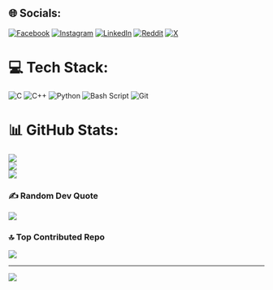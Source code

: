 
## 🌐 Socials:
[![Facebook](https://img.shields.io/badge/Facebook-%231877F2.svg?logo=Facebook&logoColor=white)](https://facebook.com/hakim.shifat) [![Instagram](https://img.shields.io/badge/Instagram-%23E4405F.svg?logo=Instagram&logoColor=white)](https://instagram.com/hakim.shifat) [![LinkedIn](https://img.shields.io/badge/LinkedIn-%230077B5.svg?logo=linkedin&logoColor=white)](https://linkedin.com/in/hakim.shifat) [![Reddit](https://img.shields.io/badge/Reddit-%23FF4500.svg?logo=Reddit&logoColor=white)](https://reddit.com/user/hakimshifat) [![X](https://img.shields.io/badge/X-black.svg?logo=X&logoColor=white)](https://x.com/hakimshifat) 

# 💻 Tech Stack:
![C](https://img.shields.io/badge/c-%2300599C.svg?style=plastic&logo=c&logoColor=white) ![C++](https://img.shields.io/badge/c++-%2300599C.svg?style=plastic&logo=c%2B%2B&logoColor=white) ![Python](https://img.shields.io/badge/python-3670A0?style=plastic&logo=python&logoColor=ffdd54) ![Bash Script](https://img.shields.io/badge/bash_script-%23121011.svg?style=plastic&logo=gnu-bash&logoColor=white) ![Git](https://img.shields.io/badge/git-%23F05033.svg?style=plastic&logo=git&logoColor=white)
# 📊 GitHub Stats:
![](https://github-readme-stats.vercel.app/api?username=hakimshifat&theme=nord&hide_border=true&include_all_commits=true&count_private=true)<br/>
![](https://github-readme-streak-stats.herokuapp.com/?user=hakimshifat&theme=nord&hide_border=true)<br/>
![](https://github-readme-stats.vercel.app/api/top-langs/?username=hakimshifat&theme=nord&hide_border=true&include_all_commits=true&count_private=true&layout=compact)

### ✍️ Random Dev Quote
![](https://quotes-github-readme.vercel.app/api?type=horizontal&theme=dark)

### 🔝 Top Contributed Repo
![](https://github-contributor-stats.vercel.app/api?username=hakimshifat&limit=5&theme=dark&combine_all_yearly_contributions=true)

---
[![](https://visitcount.itsvg.in/api?id=hakimshifat&icon=2&color=0)](https://visitcount.itsvg.in)

<!-- Proudly created with GPRM ( https://gprm.itsvg.in ) -->
